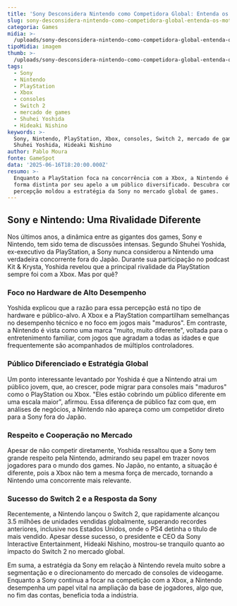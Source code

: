 ```yaml
---
title: 'Sony Desconsidera Nintendo como Competidora Global: Entenda os Motivos'
slug: sony-desconsidera-nintendo-como-competidora-global-entenda-os-motivos
categoria: Games
midia: >-
  /uploads/sony-desconsidera-nintendo-como-competidora-global-entenda-os-motivos-thumb.jpeg
tipoMidia: imagem
thumb: >-
  /uploads/sony-desconsidera-nintendo-como-competidora-global-entenda-os-motivos-thumb.jpeg
tags:
  - Sony
  - Nintendo
  - PlayStation
  - Xbox
  - consoles
  - Switch 2
  - mercado de games
  - Shuhei Yoshida
  - Hideaki Nishino
keywords: >-
  Sony, Nintendo, PlayStation, Xbox, consoles, Switch 2, mercado de games,
  Shuhei Yoshida, Hideaki Nishino
author: Pablo Moura
fonte: GameSpot
data: '2025-06-16T18:20:00.000Z'
resumo: >-
  Enquanto a PlayStation foca na concorrência com a Xbox, a Nintendo é vista de
  forma distinta por seu apelo a um público diversificado. Descubra como essa
  percepção moldou a estratégia da Sony no mercado global de games.
---
```


## Sony e Nintendo: Uma Rivalidade Diferente 

Nos últimos anos, a dinâmica entre as gigantes dos games, Sony e Nintendo, tem sido tema de discussões intensas. Segundo Shuhei Yoshida, ex-executivo da PlayStation, a Sony nunca considerou a Nintendo uma verdadeira concorrente fora do Japão. Durante sua participação no podcast Kit & Krysta, Yoshida revelou que a principal rivalidade da PlayStation sempre foi com a Xbox. Mas por quê? 

### Foco no Hardware de Alto Desempenho 

Yoshida explicou que a razão para essa percepção está no tipo de hardware e público-alvo. A Xbox e a PlayStation compartilham semelhanças no desempenho técnico e no foco em jogos mais "maduros". Em contraste, a Nintendo é vista como uma marca "muito, muito diferente", voltada para o entretenimento familiar, com jogos que agradam a todas as idades e que frequentemente são acompanhados de múltiplos controladores. 

### Público Diferenciado e Estratégia Global 

Um ponto interessante levantado por Yoshida é que a Nintendo atrai um público jovem, que, ao crescer, pode migrar para consoles mais "maduros" como o PlayStation ou Xbox. "Eles estão cobrindo um público diferente em uma escala maior", afirmou. Essa diferença de público faz com que, em análises de negócios, a Nintendo não apareça como um competidor direto para a Sony fora do Japão. 

### Respeito e Cooperação no Mercado 

Apesar de não competir diretamente, Yoshida ressaltou que a Sony tem grande respeito pela Nintendo, admirando seu papel em trazer novos jogadores para o mundo dos games. No Japão, no entanto, a situação é diferente, pois a Xbox não tem a mesma força de mercado, tornando a Nintendo uma concorrente mais relevante. 

### Sucesso do Switch 2 e a Resposta da Sony 

Recentemente, a Nintendo lançou o Switch 2, que rapidamente alcançou 3.5 milhões de unidades vendidas globalmente, superando recordes anteriores, inclusive nos Estados Unidos, onde o PS4 detinha o título de mais vendido. Apesar desse sucesso, o presidente e CEO da Sony Interactive Entertainment, Hideaki Nishino, mostrou-se tranquilo quanto ao impacto do Switch 2 no mercado global. 

Em suma, a estratégia da Sony em relação à Nintendo revela muito sobre a segmentação e o direcionamento do mercado de consoles de videogame. Enquanto a Sony continua a focar na competição com a Xbox, a Nintendo desempenha um papel vital na ampliação da base de jogadores, algo que, no fim das contas, beneficia toda a indústria.
